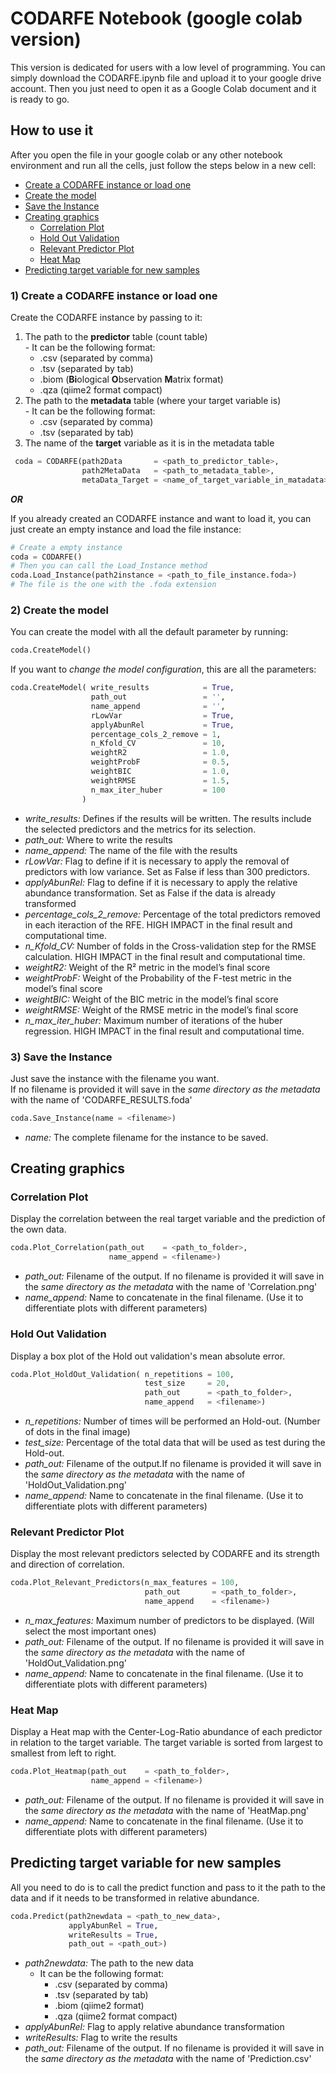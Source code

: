 # CODARFE Notebook (google colab version)
This version is dedicated for users with a low level of programming. You can simply download the CODARFE.ipynb file and upload it to your google drive account. Then you just need to open it as a Google Colab document and it is ready to go.
## How to use it

After you open the file in your google colab or any other notebook environment and run all the cells, just follow the steps below in a new cell:

- [Create a CODARFE instance or load one](#Create-a-CODARFE-instance-or-load-one)
- [Create the model](#Create-the-model)
- [Save the Instance](#Save-the-Instance)
- [Creating graphics](#Creating-graphics)
  - [Correlation Plot](#Correlation-Plot)
  - [Hold Out Validation](#Hold-Out-Validation)
  - [Relevant Predictor Plot](#Relevant-Predictor-Plot)
  - [Heat Map](#Heat-Map)
- [Predicting target variable for new samples](#Predicting-target-variable-for-new-samples)

  
### 1) Create a CODARFE instance or load one

Create the CODARFE instance by passing to it:
  1. The path to the **predictor** table (count table)  
    - It can be the following format:
       - .csv (separated by comma)
       - .tsv (separated by tab)
       - .biom (**Bi**ological **O**bservation **M**atrix format)
       - .qza (qiime2 format compact)
  2. The path to the **metadata** table (where your target variable is)  
    - It can be the following format:
       -  .csv (separated by comma)
       -  .tsv (separated by tab)
  3. The name of the **target** variable as it is in the metadata table

```python
 coda = CODARFE(path2Data       = <path_to_predictor_table>,  
                path2MetaData   = <path_to_metadata_table>,  
                metaData_Target = <name_of_target_variable_in_matadata>)  
```

***OR***

If you already created an CODARFE instance and want to load it, you can just create an empty instance and load the file instance:

```python
# Create a empty instance
coda = CODARFE()
# Then you can call the Load_Instance method
coda.Load_Instance(path2instance = <path_to_file_instance.foda>)
# The file is the one with the .foda extension 
```

### 2) Create the model

You can create the model with all the default parameter by running:
```python
coda.CreateModel()
```

If you want to *change the model configuration*, this are all the parameters:
```python
coda.CreateModel( write_results            = True,
                  path_out                 = '',
                  name_append              = '',
                  rLowVar                  = True,
                  applyAbunRel             = True,
                  percentage_cols_2_remove = 1,
                  n_Kfold_CV               = 10,
                  weightR2                 = 1.0,
                  weightProbF              = 0.5,
                  weightBIC                = 1.0,
                  weightRMSE               = 1.5,
                  n_max_iter_huber         = 100
                )
```
* *write_results:* Defines if the results will be written. The results include the selected predictors and the metrics for its selection.
* *path_out:* Where to write the results
* *name_append:* The name of the file with the results
* *rLowVar:* Flag to define if it is necessary to apply the removal of predictors with low variance. Set as False if less than 300 predictors.
* *applyAbunRel:* Flag to define if it is necessary to apply the relative abundance transformation. Set as False if the data is already transformed
* *percentage_cols_2_remove:* Percentage of the total predictors removed in each iteraction of the RFE. HIGH IMPACT in the final result and computational time.
* *n_Kfold_CV:* Number of folds in the Cross-validation step for the RMSE calculation. HIGH IMPACT in the final result and computational time.
* *weightR2:* Weight of the R² metric in the model’s final score
* *weightProbF:* Weight of the Probability of the F-test metric in the model’s final score
* *weightBIC:* Weight of the BIC metric in the model’s final score
* *weightRMSE:* Weight of the RMSE metric in the model’s final score
* *n_max_iter_huber:* Maximum number of iterations of the huber regression. HIGH IMPACT in the final result and computational time.
  
### 3) Save the Instance
Just save the instance with the filename you want.  
If no filename is provided it will save in the *same directory as the metadata* with the name of 'CODARFE_RESULTS.foda'

```python
coda.Save_Instance(name = <filename>)
```
* *name:* The complete filename for the instance to be saved.

## Creating graphics

### Correlation Plot

Display the correlation between the real target variable and the prediction of the own data.
```python
coda.Plot_Correlation(path_out    = <path_to_folder>,
                      name_append = <filename>)
```
* *path_out:* Filename of the output. If no filename is provided it will save in the *same directory as the metadata* with the name of 'Correlation.png'
* *name_append:* Name to concatenate in the final filename. (Use it to differentiate plots with different parameters)
### Hold Out Validation

Display a box plot of the Hold out validation's mean absolute error.
```python
coda.Plot_HoldOut_Validation( n_repetitions = 100,
                              test_size     = 20,
                              path_out      = <path_to_folder>,
                              name_append   = <filename>)
```
* *n_repetitions:* Number of times will be performed an Hold-out.  (Number of dots in the final image)
* *test_size:* Percentage of the total data that will be used as test during the Hold-out.
* *path_out:* Filename of the output.If no filename is provided it will save in the *same directory as the metadata* with the name of 'HoldOut_Validation.png'
* *name_append:* Name to concatenate in the final filename. (Use it to differentiate plots with different parameters)

### Relevant Predictor Plot

Display the most relevant predictors selected by CODARFE and its strength and direction of correlation.
```python
coda.Plot_Relevant_Predictors(n_max_features = 100,
                              path_out       = <path_to_folder>,
                              name_append    = <filename>)
```
* *n_max_features:* Maximum number of predictors to be displayed. (Will select the most important ones)
* *path_out:* Filename of the output. If no filename is provided it will save in the *same directory as the metadata* with the name of 'HoldOut_Validation.png'
* *name_append:* Name to concatenate in the final filename. (Use it to differentiate plots with different parameters)
### Heat Map

Display a Heat map with the Center-Log-Ratio abundance of each predictor in relation to the target variable. The target variable is  sorted from largest to smallest from left to right.
```python
coda.Plot_Heatmap(path_out    = <path_to_folder>,
                  name_append = <filename>)
```
* *path_out:* Filename of the output. If no filename is provided it will save in the *same directory as the metadata* with the name of 'HeatMap.png'
* *name_append:* Name to concatenate in the final filename. (Use it to differentiate plots with different parameters)
## Predicting target variable for new samples

All you need to do is to call the predict function and pass to it the path to the data and if it needs to be transformed in relative abundance.
```python
coda.Predict(path2newdata = <path_to_new_data>,
             applyAbunRel = True,
             writeResults = True,
             path_out = <path_out>)
```
* *path2newdata:* The path to the new data
    - It can be the following format:
       - .csv (separated by comma)
       - .tsv (separated by tab)
       - .biom (qiime2 format)
       - .qza (qiime2 format compact)
* *applyAbunRel:* Flag to apply relative abundance transformation
* *writeResults:* Flag to write the results
* *path_out:* Filename of the output. If no filename is provided it will save in the *same directory as the metadata* with the name of  'Prediction.csv'
